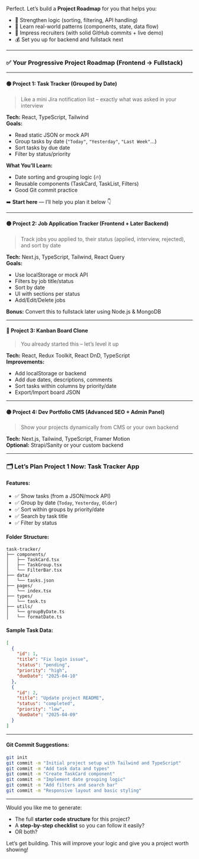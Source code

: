 Perfect. Let’s build a **Project Roadmap** for you that helps you:
- 🔧 Strengthen logic (sorting, filtering, API handling)
- 🧠 Learn real-world patterns (components, state, data flow)
- 💼 Impress recruiters (with solid GitHub commits + live demo)
- 💰 Set you up for backend and fullstack next

---

### ✅ Your Progressive Project Roadmap (Frontend → Fullstack)

---

#### 🟢 **Project 1: Task Tracker (Grouped by Date)**
> Like a mini Jira notification list – exactly what was asked in your interview

**Tech:** React, TypeScript, Tailwind  
**Goals:**
- Read static JSON or mock API
- Group tasks by date (`"Today"`, `"Yesterday"`, `"Last Week"`…)
- Sort tasks by due date
- Filter by status/priority

**What You’ll Learn:**
- Date sorting and grouping logic (🔥)
- Reusable components (TaskCard, TaskList, Filters)
- Good Git commit practice

➡️ **Start here** — I’ll help you plan it below 👇

---

#### 🟡 **Project 2: Job Application Tracker (Frontend + Later Backend)**
> Track jobs you applied to, their status (applied, interview, rejected), and sort by date

**Tech:** Next.js, TypeScript, Tailwind, React Query  
**Goals:**
- Use localStorage or mock API
- Filters by job title/status
- Sort by date
- UI with sections per status
- Add/Edit/Delete jobs

**Bonus:** Convert this to fullstack later using Node.js & MongoDB

---

#### 🔵 **Project 3: Kanban Board Clone**
> You already started this – let’s level it up

**Tech:** React, Redux Toolkit, React DnD, TypeScript  
**Improvements:**
- Add localStorage or backend
- Add due dates, descriptions, comments
- Sort tasks within columns by priority/date
- Export/Import board JSON

---

#### 🟣 **Project 4: Dev Portfolio CMS (Advanced SEO + Admin Panel)**
> Show your projects dynamically from CMS or your own backend

**Tech:** Next.js, Tailwind, TypeScript, Framer Motion  
**Optional:** Strapi/Sanity or your custom backend

---

### 🗂️ Let’s Plan Project 1 Now: **Task Tracker App**

#### Features:
- ✅ Show tasks (from a JSON/mock API)
- ✅ Group by date (`Today`, `Yesterday`, `Older`)
- ✅ Sort within groups by priority/date
- ✅ Search by task title
- ✅ Filter by status

#### Folder Structure:
```
task-tracker/
├── components/
│   ├── TaskCard.tsx
│   ├── TaskGroup.tsx
│   └── FilterBar.tsx
├── data/
│   └── tasks.json
├── pages/
│   └── index.tsx
├── types/
│   └── task.ts
├── utils/
│   └── groupByDate.ts
│   └── formatDate.ts
```

#### Sample Task Data:
```json
[
  {
    "id": 1,
    "title": "Fix login issue",
    "status": "pending",
    "priority": "high",
    "dueDate": "2025-04-10"
  },
  {
    "id": 2,
    "title": "Update project README",
    "status": "completed",
    "priority": "low",
    "dueDate": "2025-04-09"
  }
]
```

---

#### Git Commit Suggestions:
```bash
git init
git commit -m "Initial project setup with Tailwind and TypeScript"
git commit -m "Add task data and types"
git commit -m "Create TaskCard component"
git commit -m "Implement date grouping logic"
git commit -m "Add filters and search bar"
git commit -m "Responsive layout and basic styling"
```

---

Would you like me to generate:
- The full **starter code structure** for this project?
- A **step-by-step checklist** so you can follow it easily?
- OR both?

Let’s get building. This will improve your logic and give you a project worth showing!